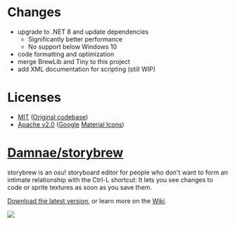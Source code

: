 # Changes
* upgrade to .NET 8 and update dependencies
    - Significantly better performance
    - No support below Windows 10
* code formatting and optimization
* merge BrewLib and Tiny to this project
* add XML documentation for scripting (still WIP)

# Licenses
* [MIT](https://github.com/nolife99/storybrew/blob/net8/LICENSE-MIT) ([Original codebase](https://github.com/Damnae/storybrew/blob/master/LICENSE))
* [Apache v2.0](https://github.com/nolife99/storybrew/blob/net8/LICENSE-Apache) ([Google](https://fonts.google.com/icons?icon.set=Material+Icons) [Material Icons](https://github.com/nolife99/storybrew/blob/net8/editor/Resources/MaterialIcons.otf))

# [Damnae/storybrew](https://github.com/Damnae/storybrew)

storybrew is an osu! storyboard editor for people who don't want to form an intimate relationship with the Ctrl-L shortcut: It lets you see changes to code or sprite textures as soon as you save them.

[Download the latest version](https://github.com/Damnae/storybrew/releases/latest), or learn more on the [Wiki](https://github.com/Damnae/storybrew/wiki/Getting-Started-%28Without-Programming%29).

[![](http://puu.sh/po6Tt/00d807e1ae.png)](https://github.com/Damnae/storybrew/wiki)